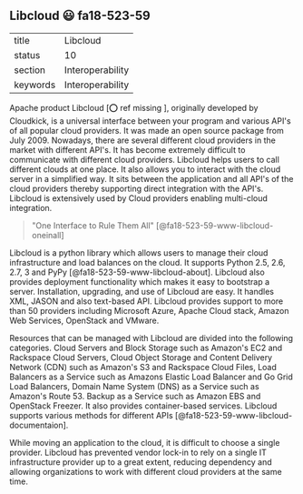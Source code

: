 ## Libcloud :smiley: fa18-523-59


|          |                  |
| -------- | ---------------- |
| title    | Libcloud         | 
| status   | 10               |
| section  | Interoperability |
| keywords | Interoperability |


Apache product Libcloud [:o: ref missing ], originally developed by Cloudkick, is a universal interface between your program and various API's of all popular cloud providers. It was made an open source package from July 2009. Nowadays, there are several different cloud providers in the market with different API's. It has become extremely difficult to communicate with different cloud providers. Libcloud helps users to call different clouds at one place. It also allows you to interact with the cloud server in a simplified way. It sits between the application and all API's of the cloud providers thereby supporting direct integration with the API's. Libcloud is extensively used by Cloud providers enabling multi-cloud integration.

> "One Interface to Rule Them All" [@fa18-523-59-www-libcloud-oneinall]

Libcloud is a python library which allows users to manage their cloud infrastructure and load balances on the cloud. It supports Python 2.5, 2.6, 2.7, 3 and PyPy [@fa18-523-59-www-libcloud-about]. Libcloud also provides deployment functionality which makes it easy to bootstrap a server. Installation, upgrading, and use of Libcloud are easy. It handles XML, JASON and also text-based API. Libcloud provides support to more than 50 providers including Microsoft Azure, Apache Cloud stack, Amazon Web Services, OpenStack and VMware.

Resources that can be managed with Libcloud are divided into the following categories. Cloud Servers and Block Storage such as Amazon's EC2 and Rackspace Cloud Servers, Cloud Object Storage and Content Delivery Network (CDN) such as Amazon's S3 and Rackspace Cloud Files, Load Balancers as a Service such as Amazons Elastic Load Balancer and Go Grid Load Balancers, Domain Name System (DNS) as a Service such as Amazon's Route 53. Backup as a Service such as Amazon EBS and OpenStack Freezer. It also provides container-based services. Libcloud supports various methods for different APIs [@fa18-523-59-www-libcloud-documentaion].

While moving an application to the cloud, it is difficult to choose a single provider. Libcloud has prevented vendor lock-in to rely on a single IT infrastructure provider up to a great extent, reducing dependency and allowing organizations to work with different cloud providers at the same time.

